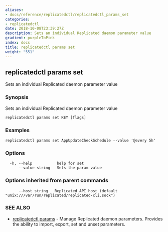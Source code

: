 ```yaml
---
aliases:
- docs/reference/replicatedctl/replicatedctl_params_set
categories:
- replicatedctl
date: 2018-10-08T23:39:27Z
description: Sets an individual Replicated daemon parameter value
gradient: purpleToPink
index: docs
title: replicatedctl params set
weight: "551"
---
```


## replicatedctl params set

Sets an individual Replicated daemon parameter value

### Synopsis

Sets an individual Replicated daemon parameter value

```
replicatedctl params set KEY [flags]
```

### Examples

```
replicatedctl params set AppUpdateCheckSchedule --value '@every 5h'
```

### Options

```
  -h, --help           help for set
      --value string   Sets the param value
```

### Options inherited from parent commands

```
      --host string   Replicated API host (default "unix:///var/run/replicated/replicated-cli.sock")
```

### SEE ALSO

* [replicatedctl params](/api/replicatedctl/replicatedctl_params/)	 - Manage Replicated daemon parameters. Provides the ability to import, export, set and unset parameters.

